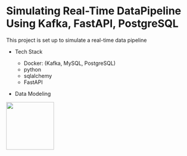 # Simulating Real-Time DataPipeline Using Kafka, FastAPI, PostgreSQL

This project is set up to simulate a real-time data pipeline

- Tech Stack 
    - Docker: (Kafka, MySQL, PostgreSQL)
    - python
    - sqlalchemy 
    - FastAPI

- Data Modeling
<img src="/Users/sophie/DataPipeline/DataPipeline/dbt_img.png" width="128"/>


